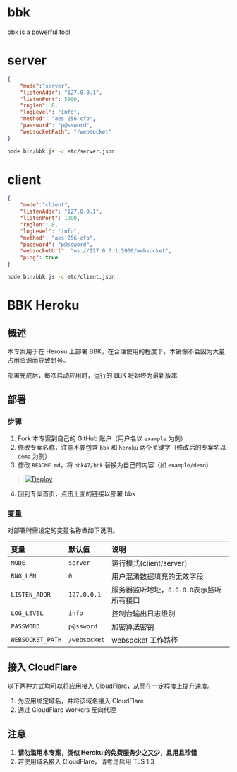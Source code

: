 # bbk

bbk is a powerful tool

# server

```json
{
    "mode":"server",
    "listenAddr": "127.0.0.1",
    "listenPort": 5900,
    "rnglen": 8,
    "logLevel": "info",
    "method": "aes-256-cfb",
    "password": "p@ssword",
    "websocketPath": "/websocket"
}
```

```sh
node bin/bbk.js -c etc/server.json
```

# client

```json
{
    "mode":"client",
    "listenAddr": "127.0.0.1",
    "listenPort": 1080,
    "rnglen": 8,
    "logLevel": "info",
    "method": "aes-256-cfb",
    "password": "p@ssword",
    "websocketUrl": "ws://127.0.0.1:5900/websocket",
    "ping": true
}
```

```sh
node bin/bbk.js -c etc/client.json
```

# BBK Heroku

## 概述

本专案用于在 Heroku 上部署 BBK，在合理使用的程度下，本镜像不会因为大量占用资源而导致封号。

部署完成后，每次启动应用时，运行的 BBK 将始终为最新版本

## 部署

### 步骤

1.  Fork 本专案到自己的 GitHub 账户（用户名以 `example` 为例）
2.  修改专案名称，注意不要包含 `bbk` 和 `heroku` 两个关键字（修改后的专案名以 `demo` 为例）
3.  修改 `README.md`，将 `bbk47/bbk` 替换为自己的内容（如 `example/demo`）

> [![Deploy](https://www.herokucdn.com/deploy/button.png)](https://dashboard.heroku.com/new?template=https://github.com/bbk47/bbk)

4.  回到专案首页，点击上面的链接以部署 bbk

### 变量

对部署时需设定的变量名称做如下说明。

| 变量             | 默认值       | 说明                                      |
| :--------------- | :----------- | :---------------------------------------- |
| `MODE`      | `server`          | 运行模式(client/server)                |
| `RNG_LEN`      | `0`          | 用户混淆数据填充的无效字段                |
| `LISTEN_ADDR`    | `127.0.0.1`  | 服务器监听地址，`0.0.0.0`表示监听所有接口 |
| `LOG_LEVEL`      | `info`       | 控制台输出日志级别                        |
| `PASSWORD`       | `p@ssword`   | 加密算法密钥                              |
| `WEBSOCKET_PATH` | `/websocket` | websocket 工作路径                        |

## 接入 CloudFlare

以下两种方式均可以将应用接入 CloudFlare，从而在一定程度上提升速度。

1.  为应用绑定域名，并将该域名接入 CloudFlare
2.  通过 CloudFlare Workers 反向代理

## 注意

1.  **请勿滥用本专案，类似 Heroku 的免费服务少之又少，且用且珍惜**
2.  若使用域名接入 CloudFlare，请考虑启用 TLS 1.3

```

```
